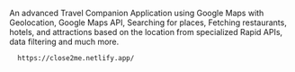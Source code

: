 An advanced Travel Companion Application using Google Maps with Geolocation, Google Maps API, Searching for places, Fetching restaurants, hotels, and attractions based on the location from specialized Rapid APIs, data filtering and much more.        

      https://close2me.netlify.app/
